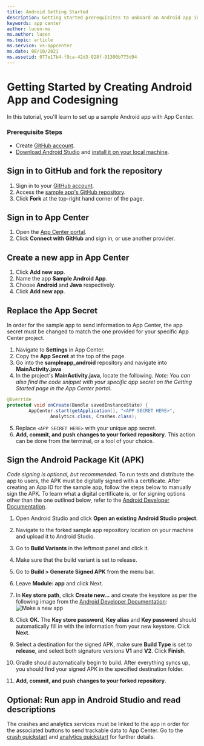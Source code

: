 ```yaml
---
title: Android Getting Started
description: Getting started prerequisites to onboard an Android app in App Center
keywords: app center
author: lucen-ms
ms.author: lucen
ms.topic: article
ms.service: vs-appcenter
ms.date: 08/10/2021
ms.assetid: 077e17b4-f9ca-42d3-828f-91300b775d94
---
```


# Getting Started by Creating Android App and Codesigning
In this tutorial, you'll learn to set up a sample Android app with App Center.

### Prerequisite Steps
- Create [GitHub account](https://github.com/join).
- [Download Android Studio](https://developer.android.com/studio/index.html) and [install it on your local machine](https://developer.android.com/studio/install.html).

## Sign in to GitHub and fork the repository
1. Sign in to your [GitHub account](https://github.com/join).
2. Access the [sample app's GitHub repository](https://github.com/microsoft/appcenter-sampleapp-android/tree/master).
3. Click **Fork** at the top-right hand corner of the page.

## Sign in to App Center
1. Open the [App Center portal](https://appcenter.ms).
2. Click **Connect with GitHub** and sign in, or use another provider.

## Create a new app in App Center
1. Click **Add new app**.
2. Name the app **Sample Android App**.
3. Choose **Android** and **Java** respectively.
4. Click **Add new app**.  

## Replace the App Secret
In order for the sample app to send information to App Center, the app secret must be changed to match the one provided for your specific App Center project.

1. Navigate to **Settings** in App Center.
2. Copy the **App Secret** at the top of the page.
3. Go into the **sampleapp_android** repository and navigate into **MainActivity.java**
4. In the project's **MainActivity.java**, locate the following. *Note: You can also find the code snippet with your specific app secret on the Getting Started page in the App Center portal.*

```java
@Override
protected void onCreate(Bundle savedInstanceState) {
        AppCenter.start(getApplication(), "<APP SECRET HERE>",
                Analytics.class, Crashes.class);
```

5. Replace  `<APP SECRET HERE>` with your unique app secret.
6. **Add, commit, and push changes to your forked repository.** This action can be done from the terminal, or a tool of your choice.

## Sign the Android Package Kit (APK)
*Code signing is optional, but recommended.*
To run tests and distribute the app to users, the APK must be digitally signed with a certificate. After creating an App ID for the sample app, follow the steps below to manually sign the APK. To learn what a digital certificate is, or for signing options other than the one outlined below, refer to the [Android Developer Documentation](https://developer.android.com/studio/publish/app-signing.html#sign-auto).

1. Open Android Studio and click **Open an existing Android Studio project**.
2. Navigate to the forked sample app repository location on your machine and upload it to Android Studio.
3. Go to **Build Variants** in the leftmost panel and click it.
4. Make sure that the build variant is set to release.
5. Go to **Build > Generate Signed APK** from the menu bar.
6. Leave **Module: app** and click Next.
7. In **Key store path**, click **Create new...** and create the keystore as per the following image from the [Android Developer Documentation](https://developer.android.com/studio/publish/app-signing.html#sign-auto):
    ![Make a new app](images/newKeystore.png)

8. Click **OK**. The **Key store password**, **Key alias** and **Key password** should automatically fill in with the information from your new keystore. Click **Next**.
9. Select a destination for the signed APK, make sure **Build Type** is set to **release**, and select both signature versions **V1** and **V2**. Click **Finish**.
10. Gradle should automatically begin to build. After everything syncs up, you should find your signed APK in the specified destination folder.
11. **Add, commit, and push changes to your forked repository.**

## Optional: Run app in Android Studio and read descriptions
The crashes and analytics services must be linked to the app in order for the associated buttons to send trackable data to App Center. Go to the [crash quickstart](crashes.md) and [analytics quickstart](analytics.md) for further details.
